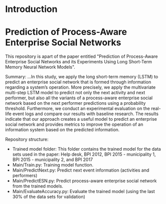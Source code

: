 # **Introduction**
# Prediction of Process-Aware Enterprise Social Networks 
This repository is apart of the paper entitled "Prediction of Process-Aware Enterprise Social Networks and its Experiments Using Long Short-Term Memory Neural Network Models".

Summary:
...In this study, we apply the long short-term memory (LSTM) to predict an enterprise social network that is formed through information regarding a system’s operation. More precisely, we apply the multivariate multi-step LSTM model to predict not only the next activity and next performer, but also all the variants of a process-aware enterprise social network based on the next performer predictions using a probability threshold. Furthermore, we conduct an experimental evaluation on the real-life event logs and compare our results with baseline research. The results indicate that our approach creates a useful model to predict an enterprise social network and provides metrics to improve the operation of an information system based on the predicted information.

Repository structure:
- Trained model folder: This folder contains the trained model for the data sets used in the paper: Help desk, BPI 2012, BPI 2015 - municipality 1, BPI 2015 - municipality 2, and BPI 2017
- Main/Train.py: Training model function.
- Main/PredictNext.py: Predict next event information (activities and performers)
- Main/PredictESN.py: Predict process-aware enterprise social network from the trained models.
- Main/EvaluateAccuracy.py: Evaluate the trained model (using the last 30% of the data sets for validation)

